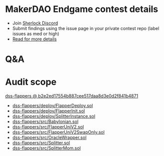 
# MakerDAO Endgame contest details

- Join [Sherlock Discord](https://discord.gg/MABEWyASkp)
- Submit findings using the issue page in your private contest repo (label issues as med or high)
- [Read for more details](https://docs.sherlock.xyz/audits/watsons)

# Q&A

# Audit scope


[dss-flappers @ b2e2ed17554b887cee517daa8d3e0d2f841b4871](https://github.com/makerdao/dss-flappers/tree/b2e2ed17554b887cee517daa8d3e0d2f841b4871)
- [dss-flappers/deploy/FlapperDeploy.sol](dss-flappers/deploy/FlapperDeploy.sol)
- [dss-flappers/deploy/FlapperInit.sol](dss-flappers/deploy/FlapperInit.sol)
- [dss-flappers/deploy/SplitterInstance.sol](dss-flappers/deploy/SplitterInstance.sol)
- [dss-flappers/src/Babylonian.sol](dss-flappers/src/Babylonian.sol)
- [dss-flappers/src/FlapperUniV2.sol](dss-flappers/src/FlapperUniV2.sol)
- [dss-flappers/src/FlapperUniV2SwapOnly.sol](dss-flappers/src/FlapperUniV2SwapOnly.sol)
- [dss-flappers/src/OracleWrapper.sol](dss-flappers/src/OracleWrapper.sol)
- [dss-flappers/src/Splitter.sol](dss-flappers/src/Splitter.sol)
- [dss-flappers/src/SplitterMom.sol](dss-flappers/src/SplitterMom.sol)

